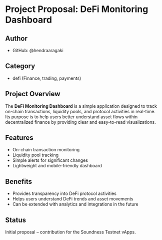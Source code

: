 # Project Proposal: DeFi Monitoring Dashboard

## Author
- GitHub: @hendraaragaki

## Category
- defi (Finance, trading, payments)

## Project Overview
The **DeFi Monitoring Dashboard** is a simple application designed to track on-chain transactions, liquidity pools, and protocol activities in real-time.  
Its purpose is to help users better understand asset flows within decentralized finance by providing clear and easy-to-read visualizations.

## Features
- On-chain transaction monitoring  
- Liquidity pool tracking  
- Simple alerts for significant changes  
- Lightweight and mobile-friendly dashboard  

## Benefits
- Provides transparency into DeFi protocol activities  
- Helps users understand DeFi trends and asset movements  
- Can be extended with analytics and integrations in the future  

## Status
Initial proposal – contribution for the Soundness Testnet vApps.
